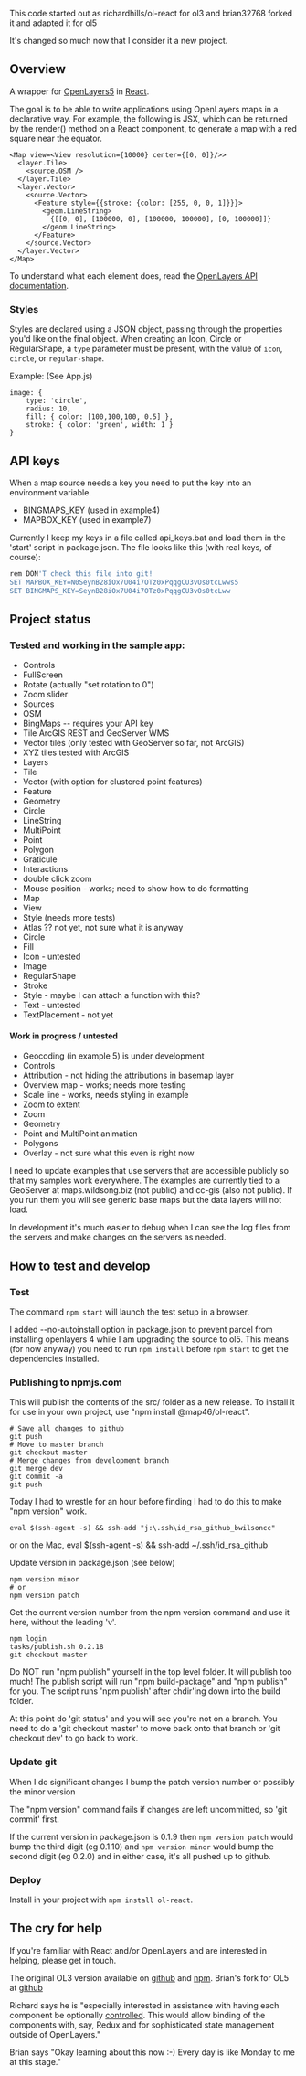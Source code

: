 This code started out as richardhills/ol-react for ol3
and brian32768 forked it and adapted it for ol5

It's changed so much now that I consider it a new project.

## Overview

A wrapper for [OpenLayers5](http://openlayers.org/) in [React](https://reactjs.org/).

The goal is to be able to write applications using OpenLayers maps in a declarative way. For example, the following is JSX, which can be returned by the render() method on a React component, to generate a map with a red square near the equator.

    <Map view=<View resolution={10000} center={[0, 0]}/>>
      <layer.Tile>
        <source.OSM />
      </layer.Tile>
      <layer.Vector>
        <source.Vector>
          <Feature style={{stroke: {color: [255, 0, 0, 1]}}}>
            <geom.LineString>
              {[[0, 0], [100000, 0], [100000, 100000], [0, 100000]]}
            </geom.LineString>
          </Feature>
        </source.Vector>
      </layer.Vector>
    </Map>

To understand what each element does, read the [OpenLayers API documentation](http://openlayers.org/en/latest/apidoc/).

### Styles

Styles are declared using a JSON object, passing through the properties you'd like on the final object.
When creating an Icon, Circle or RegularShape, a `type` parameter must be present, with the value of `icon`, `circle`, or `regular-shape`.

Example: (See App.js)
```
image: {
    type: 'circle',
    radius: 10,
    fill: { color: [100,100,100, 0.5] },
    stroke: { color: 'green', width: 1 }
}
```
## API keys

When a map source needs a key you need to put the
key into an environment variable.

* BINGMAPS_KEY (used in example4)
* MAPBOX_KEY (used in example7)

Currently I keep my keys in a file called api_keys.bat and load them in the 'start' script
in package.json. The file looks like this (with real keys, of course):

````bash
rem DON'T check this file into git!
SET MAPBOX_KEY=N0SeynB28iOx7U04i7OTz0xPqqgCU3vOs0tcLwws5
SET BINGMAPS_KEY=SeynB28iOx7U04i7OTz0xPqqgCU3vOs0tcLww
````

## Project status

### Tested and working in the sample app:
* Controls
 * FullScreen
 * Rotate (actually "set rotation to 0")
 * Zoom slider
* Sources
 * OSM
 * BingMaps -- requires your API key
 * Tile ArcGIS REST and GeoServer WMS
 * Vector tiles (only tested with GeoServer so far, not ArcGIS)
 * XYZ tiles tested with ArcGIS
* Layers
 * Tile
 * Vector (with option for clustered point features)
* Feature
* Geometry
 * Circle
 * LineString
 * MultiPoint
 * Point
 * Polygon
* Graticule
* Interactions
 * double click zoom
 * Mouse position - works; need to show how to do formatting
* Map
* View
* Style (needs more tests)
 * Atlas ?? not yet, not sure what it is anyway
 * Circle
 * Fill
 * Icon - untested
 * Image
 * RegularShape
 * Stroke
 * Style - maybe I can attach a function with this?
 * Text - untested
 * TextPlacement - not yet

#### Work in progress / untested
* Geocoding (in example 5) is under development
* Controls
 * Attribution - not hiding the attributions in basemap layer
 * Overview map - works; needs more testing
 * Scale line - works, needs styling in example
 * Zoom to extent
 * Zoom
* Geometry
 * Point and MultiPoint animation
 * Polygons
* Overlay - not sure what this even is right now

I need to update examples that use servers that are accessible publicly so that my
samples work everywhere. The examples are currently tied to a GeoServer at
maps.wildsong.biz (not public) and cc-gis (also not public).
If you run them you will see generic base maps but the data layers will not load.

In development it's much easier to debug when I can see the log files from the
servers and make changes on the servers as needed.

## How to test and develop

### Test
The command `npm start` will launch the test setup in a browser.

I added --no-autoinstall option in package.json to prevent parcel from installing openlayers 4 while I am upgrading the source to ol5. This means (for now anyway) you need to run `npm install` before `npm start` to get the dependencies installed.

### Publishing to npmjs.com

This will publish the contents of the src/ folder as a new release.
To install it for use in your own project, use "npm install @map46/ol-react".


    # Save all changes to github
    git push
    # Move to master branch
    git checkout master
    # Merge changes from development branch
    git merge dev
    git commit -a
    git push

Today I had to wrestle for an hour before finding I had to do this to make "npm version" work.

    eval $(ssh-agent -s) && ssh-add "j:\.ssh\id_rsa_github_bwilsoncc"

or on the Mac,
    eval $(ssh-agent -s) && ssh-add ~/.ssh/id_rsa_github

Update version in package.json (see below)

    npm version minor
    # or
    npm version patch

Get the current version number from the npm version command and use it here, without the leading 'v'.

    npm login
    tasks/publish.sh 0.2.18
    git checkout master

Do NOT run "npm publish" yourself in the top level folder. It will publish too much!
The publish script will run "npm build-package" and "npm publish" for you.
The script runs 'npm publish' after chdir'ing down into the build folder.

At this point do 'git status' and you will see you're not on a branch.
You need to do a 'git checkout master' to move back onto that branch or 'git checkout dev' to go back to work.


### Update git

When I do significant changes I bump the patch version number or possibly the minor version

The "npm version" command fails if changes are left uncommitted, so 'git commit' first.

If the current version in package.json is 0.1.9 then
````npm version patch```` would bump the third digit (eg 0.1.10)
and
````npm version minor```` would bump the second digit (eg 0.2.0)
and in either case, it's all pushed up to github.

### Deploy

Install in your project with ````npm install ol-react````.

## The cry for help

If you're familiar with React and/or OpenLayers and are interested in helping, please get in touch.

The original OL3 version available on [github](https://github.com/richardhills/ol-react) and [npm](https://www.npmjs.com/package/ol-react).
Brian's fork for OL5 at [github](https://github.com/brian32768/ol-react)

Richard says he is "especially interested in assistance with having each component be optionally [controlled](https://facebook.github.io/react/docs/forms.html#controlled-components). This would allow binding of the components with, say, Redux and for sophisticated state management outside of OpenLayers."

Brian says "Okay learning about this now :-) Every day is like Monday to me at this stage."
